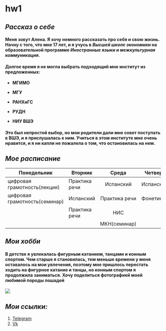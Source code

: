 # hw1
## _Рассказ о себе_

#### Меня зовут Алена. Я хочу немного рассказать про себя и свою жизнь. Начну с того, что мне 17 лет, и я учусь в _Высшей школе экономики_ на образовательной программе _Иностранные языки и межкультурная коммуникация_.

#### Долгое время я не могла выбрать подходящий мне институт из предложенных:
+ **МГИМО**
- **МГУ**
+ **РАНХиГС**
- **РУДН**
+ **НИУ ВШЭ**

#### Это был непростой выбор, но мои родители дали мне совет поступать в ВШЭ, и я прислушалась к ним. Учиться в этом институте мне очень нравится, и я ни капли не пожалела о том, что остановилась на нем.

 ## ***Мое расписание***

| Понедельник | Вторник | Среда | Четверг | Пятница |
| ----------- | ------- | :---: | ------- | ------- | 
|цифровая грамотность(лекция)| Практика речи| Испанский| Испанский| Видео|
|цифровая грамотность(семинар)| Испанский| Практика речи| Фонетика| ВКБ(семинар)  |
|                             | Практика речи| НИС|     | МКН(лекция)|
|                             |              | МКН(семинар)|         |ВКб(лекция) |

## _Мои хобби_
#### В детстве я увлекалась фигурным катанием, танцами и конным спортом. Чем старше я становилась, тем меньше времени у меня оставалось на мои увлечения, поэтому мне пришлось перестать ходить на фигурное катание и танцы, но конным спортом я продолжила заниматься. Хочу поделиться фотографией моей любимой породы лошадей
![](https://happy-horses.ru/wp-content/uploads/2012/07/akhal-teke7.jpg)

## _Мои ссылки:_
1. [Telegram](https://t.me/Sem_Alena)
2. [Vk](https://vk.com/id48068749)



